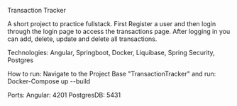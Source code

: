 Transaction Tracker

A short project to practice fullstack. First Register a user and then login
through the login page to access the transactions page. After logging in you
can add, delete, update and delete all transactions.

Technologies: Angular, Springboot, Docker, Liquibase, Spring Security, Postgres

How to run:
Navigate to the Project Base "TransactionTracker" and run: Docker-Compose up --build

Ports:
    Angular: 4201
    PostgresDB: 5431

